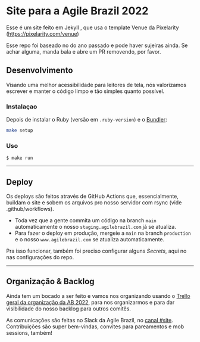 # Site para a Agile Brazil 2022

Esse é um site feito em Jekyll , que usa o template Venue da Pixelarity (https://pixelarity.com/venue)

Esse repo foi baseado no do ano passado e pode haver sujeiras ainda. Se achar alguma, manda bala e abre um PR removendo, por favor.

## Desenvolvimento

Visando uma melhor acessibilidade para leitores de tela, nós valorizamos escrever e manter o código limpo e tão simples quanto possível. 

### Instalaçao

Depois de instalar o Ruby (versão em `.ruby-version`) e o [Bundler](https://bundler.io/):

```sh
make setup
```
### Uso
```
$ make run
```

------
## Deploy

Os deploys são feitos através de GitHub Actions que, essencialmente, buildam o site e sobem os arquivos pro nosso servidor com rsync (vide .github/workflows).

- Toda vez que a gente commita um código na branch `main` automaticamente o nosso `staging.agilebrazil.com` já se atualiza.
- Para fazer o deploy em produção, mergeie a `main` na branch `production` e o nosso `www.agilebrazil.com` se atualiza automaticamente.

Pra isso funcionar, também foi preciso configurar alguns _Secrets_, aqui no nas configurações do repo.

------
## Organização & Backlog

Ainda tem um bocado a ser feito e vamos nos organizando usando o [Trello geral da organização da AB 2022](https://trello.com/b/SxMSdKX0/organiza%C3%A7%C3%A3o-agile-brazil-2022), para nos organizarmos e para dar visibilidade do nosso backlog para outros comitês.

As comunicações são feitas no Slack da Agile Brazil, no [canal #site](https://agilebrazil.slack.com/archives/C0DS3V343). Contribuições são super bem-vindas, convites para pareamentos e mob sessions, também!
